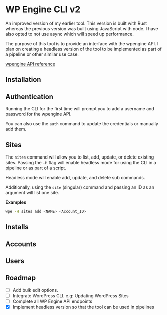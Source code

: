 # WP Engine CLI v2

An improved version of my earlier tool. This version is built with Rust whereas the previous version was built using JavaScript with node.
I have also opted to not use async which will speed up performance.

The purpose of this tool is to provide an interface with the wpengine API. I plan on creating a headless
version of the tool to be implemented as part of a pipeline or other similar use case.

[wpengine API reference](https://wpengineapi.com/reference)

## Installation

## Authentication

Running the CLI for the first time will prompt you to add a username and password for the wpengine API.

You can also use the `auth` command to update the credentials or manually add them.

## Sites

The `sites` command will allow you to list, add, update, or delete existing sites. Passing the 
`-H` flag will enable headless mode for using the CLI in a pipeline or as part of a script.

Headless mode will enable add, update, and delete sub commands. 

Additionally, using the `site` (singular) command and passing an ID as 
an argument will list one site.

**Examples**

```bash
wpe -H sites add <NAME> <Account_ID>

```


## Installs

## Accounts

## Users

## Roadmap

- [ ] Add bulk edit options.
- [ ] Integrate WordPress CLI. e.g: Updating WordPress Sites
- [ ] Complete all WP Engine API endpoints
- [x] Implement headless version so that the tool can be used in pipelines
